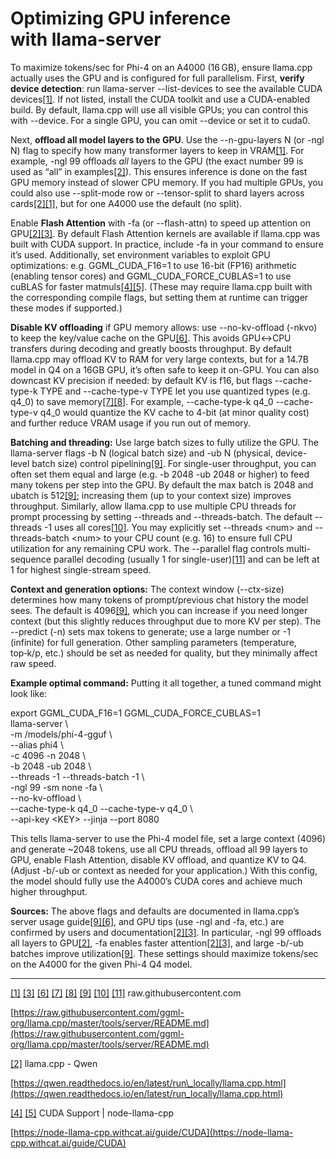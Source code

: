 # Optimizing GPU inference with llama-server

To maximize tokens/sec for Phi-4 on an A4000 (16 GB), ensure llama.cpp actually uses the GPU and is configured for full parallelism. First, **verify device detection**: run llama-server \--list-devices to see the available CUDA devices[\[1\]](https://raw.githubusercontent.com/ggml-org/llama.cpp/master/tools/server/README.md#:~:text=%28env%3A%20LLAMA_ARG_NUMA%29%20%7C%20%7C%20%60,none%3A%20use%20one%20GPU%20only). If not listed, install the CUDA toolkit and use a CUDA-enabled build. By default, llama.cpp will use all visible GPUs; you can control this with \--device. For a single GPU, you can omit \--device or set it to cuda0.

Next, **offload all model layers to the GPU**. Use the \--n-gpu-layers N (or \-ngl N) flag to specify how many transformer layers to keep in VRAM[\[1\]](https://raw.githubusercontent.com/ggml-org/llama.cpp/master/tools/server/README.md#:~:text=%28env%3A%20LLAMA_ARG_NUMA%29%20%7C%20%7C%20%60,none%3A%20use%20one%20GPU%20only). For example, \-ngl 99 offloads *all* layers to the GPU (the exact number 99 is used as “all” in examples[\[2\]](https://qwen.readthedocs.io/en/latest/run_locally/llama.cpp.html#:~:text=,For)). This ensures inference is done on the fast GPU memory instead of slower CPU memory. If you had multiple GPUs, you could also use \--split-mode row or \--tensor-split to shard layers across cards[\[2\]](https://qwen.readthedocs.io/en/latest/run_locally/llama.cpp.html#:~:text=,For)[\[1\]](https://raw.githubusercontent.com/ggml-org/llama.cpp/master/tools/server/README.md#:~:text=%28env%3A%20LLAMA_ARG_NUMA%29%20%7C%20%7C%20%60,none%3A%20use%20one%20GPU%20only), but for one A4000 use the default (no split).

Enable **Flash Attention** with \-fa (or \--flash-attn) to speed up attention on GPU[\[2\]](https://qwen.readthedocs.io/en/latest/run_locally/llama.cpp.html#:~:text=,For)[\[3\]](https://raw.githubusercontent.com/ggml-org/llama.cpp/master/tools/server/README.md#:~:text=%28env%3A%20LLAMA_ARG_UBATCH%29%20%7C%20%7C%20%60,perf%60%20%7C%20disable%20internal%20libllama). By default Flash Attention kernels are available if llama.cpp was built with CUDA support. In practice, include \-fa in your command to ensure it’s used. Additionally, set environment variables to exploit GPU optimizations: e.g. GGML\_CUDA\_F16=1 to use 16-bit (FP16) arithmetic (enabling tensor cores) and GGML\_CUDA\_FORCE\_CUBLAS=1 to use cuBLAS for faster matmuls[\[4\]](https://node-llama-cpp.withcat.ai/guide/CUDA#:~:text=,use%20peer%20to%20peer%20copies)[\[5\]](https://node-llama-cpp.withcat.ai/guide/CUDA#:~:text=kernels%20,ON). (These may require llama.cpp built with the corresponding compile flags, but setting them at runtime can trigger these modes if supported.)

**Disable KV offloading** if GPU memory allows: use \--no-kv-offload (\-nkvo) to keep the key/value cache on the GPU[\[6\]](https://raw.githubusercontent.com/ggml-org/llama.cpp/master/tools/server/README.md#:~:text=%28env%3A%20LLAMA_ARG_YARN_BETA_FAST%29%20%7C%20%7C%20%60,offload%60%20%7C%20disable%20KV%20offload). This avoids GPU↔CPU transfers during decoding and greatly boosts throughput. By default llama.cpp may offload KV to RAM for very large contexts, but for a 14.7B model in Q4 on a 16GB GPU, it’s often safe to keep it on-GPU. You can also downcast KV precision if needed: by default KV is f16, but flags \--cache-type-k TYPE and \--cache-type-v TYPE let you use quantized types (e.g. q4\_0) to save memory[\[7\]](https://raw.githubusercontent.com/ggml-org/llama.cpp/master/tools/server/README.md#:~:text=%28env%3A%20LLAMA_ARG_NO_KV_OFFLOAD%29%20%7C%20%7C%20%60,default%3A%20f16)[\[8\]](https://raw.githubusercontent.com/ggml-org/llama.cpp/master/tools/server/README.md#:~:text=%28env%3A%20LLAMA_ARG_CACHE_TYPE_K%29%20%7C%20%7C%20%60,default%3A%20f16). For example, \--cache-type-k q4\_0 \--cache-type-v q4\_0 would quantize the KV cache to 4-bit (at minor quality cost) and further reduce VRAM usage if you run out of memory.

**Batching and threading:** Use large batch sizes to fully utilize the GPU. The llama-server flags \-b N (logical batch size) and \-ub N (physical, device-level batch size) control pipelining[\[9\]](https://raw.githubusercontent.com/ggml-org/llama.cpp/master/tools/server/README.md#:~:text=,tokens%20to%20keep%20from%20the). For single-user throughput, you can often set them equal and large (e.g. \-b 2048 \-ub 2048 or higher) to feed many tokens per step into the GPU. By default the max batch is 2048 and ubatch is 512[\[9\]](https://raw.githubusercontent.com/ggml-org/llama.cpp/master/tools/server/README.md#:~:text=,tokens%20to%20keep%20from%20the); increasing them (up to your context size) improves throughput. Similarly, allow llama.cpp to use multiple CPU threads for prompt processing by setting \--threads and \--threads-batch. The default \--threads \-1 uses all cores[\[10\]](https://raw.githubusercontent.com/ggml-org/llama.cpp/master/tools/server/README.md#:~:text=%28default%3A%20false%29%20%7C%20%7C%20%60,high). You may explicitly set \--threads \<num\> and \--threads-batch \<num\> to your CPU count (e.g. 16\) to ensure full CPU utilization for any remaining CPU work. The \--parallel flag controls multi-sequence parallel decoding (usually 1 for single-user)[\[11\]](https://raw.githubusercontent.com/ggml-org/llama.cpp/master/tools/server/README.md#:~:text=%28env%3A%20LLAMA_ARG_CACHE_TYPE_V%29%20%7C%20%7C%20%60,map%20model%20%28slower%20load) and can be left at 1 for highest single-stream speed.

**Context and generation options:** The context window (\--ctx-size) determines how many tokens of prompt/previous chat history the model sees. The default is 4096[\[9\]](https://raw.githubusercontent.com/ggml-org/llama.cpp/master/tools/server/README.md#:~:text=,tokens%20to%20keep%20from%20the), which you can increase if you need longer context (but this slightly reduces throughput due to more KV per step). The \--predict (\-n) sets max tokens to generate; use a large number or \-1 (infinite) for full generation. Other sampling parameters (temperature, top‑k/p, etc.) should be set as needed for quality, but they minimally affect raw speed.

**Example optimal command:** Putting it all together, a tuned command might look like:

export GGML\_CUDA\_F16=1  GGML\_CUDA\_FORCE\_CUBLAS=1  
llama-server \\  
  \-m /models/phi-4-gguf \\  
  \--alias phi4 \\  
  \-c 4096 \-n 2048 \\  
  \-b 2048 \-ub 2048 \\  
  \--threads \-1 \--threads-batch \-1 \\  
  \-ngl 99 \-sm none \-fa \\  
  \--no-kv-offload \\  
  \--cache-type-k q4\_0 \--cache-type-v q4\_0 \\  
  \--api-key \<KEY\> \--jinja \--port 8080

This tells llama-server to use the Phi-4 model file, set a large context (4096) and generate \~2048 tokens, use all CPU threads, offload all 99 layers to GPU, enable Flash Attention, disable KV offload, and quantize KV to Q4. (Adjust \-b/\-ub or context as needed for your application.) With this config, the model should fully use the A4000’s CUDA cores and achieve much higher throughput.

**Sources:** The above flags and defaults are documented in llama.cpp’s server usage guide[\[9\]](https://raw.githubusercontent.com/ggml-org/llama.cpp/master/tools/server/README.md#:~:text=,tokens%20to%20keep%20from%20the)[\[6\]](https://raw.githubusercontent.com/ggml-org/llama.cpp/master/tools/server/README.md#:~:text=%28env%3A%20LLAMA_ARG_YARN_BETA_FAST%29%20%7C%20%7C%20%60,offload%60%20%7C%20disable%20KV%20offload), and GPU tips (use \-ngl and \-fa, etc.) are confirmed by users and documentation[\[2\]](https://qwen.readthedocs.io/en/latest/run_locally/llama.cpp.html#:~:text=,For)[\[3\]](https://raw.githubusercontent.com/ggml-org/llama.cpp/master/tools/server/README.md#:~:text=%28env%3A%20LLAMA_ARG_UBATCH%29%20%7C%20%7C%20%60,perf%60%20%7C%20disable%20internal%20libllama). In particular, \-ngl 99 offloads all layers to GPU[\[2\]](https://qwen.readthedocs.io/en/latest/run_locally/llama.cpp.html#:~:text=,For), \-fa enables faster attention[\[2\]](https://qwen.readthedocs.io/en/latest/run_locally/llama.cpp.html#:~:text=,For)[\[3\]](https://raw.githubusercontent.com/ggml-org/llama.cpp/master/tools/server/README.md#:~:text=%28env%3A%20LLAMA_ARG_UBATCH%29%20%7C%20%7C%20%60,perf%60%20%7C%20disable%20internal%20libllama), and large \-b/-ub batches improve utilization[\[9\]](https://raw.githubusercontent.com/ggml-org/llama.cpp/master/tools/server/README.md#:~:text=,tokens%20to%20keep%20from%20the). These settings should maximize tokens/sec on the A4000 for the given Phi-4 Q4 model.

---

[\[1\]](https://raw.githubusercontent.com/ggml-org/llama.cpp/master/tools/server/README.md#:~:text=%28env%3A%20LLAMA_ARG_NUMA%29%20%7C%20%7C%20%60,none%3A%20use%20one%20GPU%20only) [\[3\]](https://raw.githubusercontent.com/ggml-org/llama.cpp/master/tools/server/README.md#:~:text=%28env%3A%20LLAMA_ARG_UBATCH%29%20%7C%20%7C%20%60,perf%60%20%7C%20disable%20internal%20libllama) [\[6\]](https://raw.githubusercontent.com/ggml-org/llama.cpp/master/tools/server/README.md#:~:text=%28env%3A%20LLAMA_ARG_YARN_BETA_FAST%29%20%7C%20%7C%20%60,offload%60%20%7C%20disable%20KV%20offload) [\[7\]](https://raw.githubusercontent.com/ggml-org/llama.cpp/master/tools/server/README.md#:~:text=%28env%3A%20LLAMA_ARG_NO_KV_OFFLOAD%29%20%7C%20%7C%20%60,default%3A%20f16) [\[8\]](https://raw.githubusercontent.com/ggml-org/llama.cpp/master/tools/server/README.md#:~:text=%28env%3A%20LLAMA_ARG_CACHE_TYPE_K%29%20%7C%20%7C%20%60,default%3A%20f16) [\[9\]](https://raw.githubusercontent.com/ggml-org/llama.cpp/master/tools/server/README.md#:~:text=,tokens%20to%20keep%20from%20the) [\[10\]](https://raw.githubusercontent.com/ggml-org/llama.cpp/master/tools/server/README.md#:~:text=%28default%3A%20false%29%20%7C%20%7C%20%60,high) [\[11\]](https://raw.githubusercontent.com/ggml-org/llama.cpp/master/tools/server/README.md#:~:text=%28env%3A%20LLAMA_ARG_CACHE_TYPE_V%29%20%7C%20%7C%20%60,map%20model%20%28slower%20load) raw.githubusercontent.com

[https://raw.githubusercontent.com/ggml-org/llama.cpp/master/tools/server/README.md](https://raw.githubusercontent.com/ggml-org/llama.cpp/master/tools/server/README.md)

[\[2\]](https://qwen.readthedocs.io/en/latest/run_locally/llama.cpp.html#:~:text=,For) llama.cpp \- Qwen

[https://qwen.readthedocs.io/en/latest/run\_locally/llama.cpp.html](https://qwen.readthedocs.io/en/latest/run_locally/llama.cpp.html)

[\[4\]](https://node-llama-cpp.withcat.ai/guide/CUDA#:~:text=,use%20peer%20to%20peer%20copies) [\[5\]](https://node-llama-cpp.withcat.ai/guide/CUDA#:~:text=kernels%20,ON) CUDA Support | node-llama-cpp

[https://node-llama-cpp.withcat.ai/guide/CUDA](https://node-llama-cpp.withcat.ai/guide/CUDA)